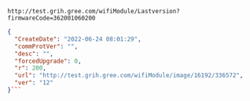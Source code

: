`http://test.grih.gree.com/wifiModule/Lastversion?firmwareCode=362001060200`

```json
{
  "CreateDate": "2022-06-24 08:01:29",
  "commProtVer": "",
  "desc": "",
  "forcedUpgrade": 0,
  "r": 200,
  "url": "http://test.grih.gree.com/wifiModule/image/16192/336572",
  "ver": "12"
}```